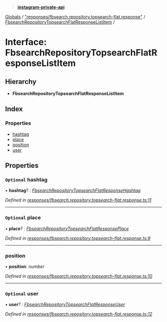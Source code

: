 > **[instagram-private-api](../README.md)**

[Globals](../README.md) / ["responses/fbsearch.repository.topsearch-flat.response"](../modules/_responses_fbsearch_repository_topsearch_flat_response_.md) / [FbsearchRepositoryTopsearchFlatResponseListItem](_responses_fbsearch_repository_topsearch_flat_response_.fbsearchrepositorytopsearchflatresponselistitem.md) /

# Interface: FbsearchRepositoryTopsearchFlatResponseListItem

## Hierarchy

* **FbsearchRepositoryTopsearchFlatResponseListItem**

## Index

### Properties

* [hashtag](_responses_fbsearch_repository_topsearch_flat_response_.fbsearchrepositorytopsearchflatresponselistitem.md#optional-hashtag)
* [place](_responses_fbsearch_repository_topsearch_flat_response_.fbsearchrepositorytopsearchflatresponselistitem.md#optional-place)
* [position](_responses_fbsearch_repository_topsearch_flat_response_.fbsearchrepositorytopsearchflatresponselistitem.md#position)
* [user](_responses_fbsearch_repository_topsearch_flat_response_.fbsearchrepositorytopsearchflatresponselistitem.md#optional-user)

## Properties

### `Optional` hashtag

• **hashtag**? : *[FbsearchRepositoryTopsearchFlatResponseHashtag](_responses_fbsearch_repository_topsearch_flat_response_.fbsearchrepositorytopsearchflatresponsehashtag.md)*

*Defined in [responses/fbsearch.repository.topsearch-flat.response.ts:11](https://github.com/dilame/instagram-private-api/blob/e9c516c/src/responses/fbsearch.repository.topsearch-flat.response.ts#L11)*

___

### `Optional` place

• **place**? : *[FbsearchRepositoryTopsearchFlatResponsePlace](_responses_fbsearch_repository_topsearch_flat_response_.fbsearchrepositorytopsearchflatresponseplace.md)*

*Defined in [responses/fbsearch.repository.topsearch-flat.response.ts:9](https://github.com/dilame/instagram-private-api/blob/e9c516c/src/responses/fbsearch.repository.topsearch-flat.response.ts#L9)*

___

###  position

• **position**: *number*

*Defined in [responses/fbsearch.repository.topsearch-flat.response.ts:10](https://github.com/dilame/instagram-private-api/blob/e9c516c/src/responses/fbsearch.repository.topsearch-flat.response.ts#L10)*

___

### `Optional` user

• **user**? : *[FbsearchRepositoryTopsearchFlatResponseUser](_responses_fbsearch_repository_topsearch_flat_response_.fbsearchrepositorytopsearchflatresponseuser.md)*

*Defined in [responses/fbsearch.repository.topsearch-flat.response.ts:12](https://github.com/dilame/instagram-private-api/blob/e9c516c/src/responses/fbsearch.repository.topsearch-flat.response.ts#L12)*